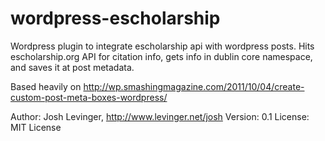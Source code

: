 wordpress-escholarship
======================

Wordpress plugin to integrate escholarship api with wordpress posts. Hits escholarship.org API for citation info, gets info in dublin core namespace, and saves it at post metadata.

Based heavily on http://wp.smashingmagazine.com/2011/10/04/create-custom-post-meta-boxes-wordpress/

Author: Josh Levinger, http://www.levinger.net/josh
Version: 0.1
License: MIT License